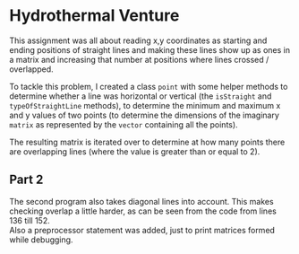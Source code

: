 # Hydrothermal Venture
This assignment was all about reading x,y coordinates as starting and ending positions of straight lines and making these lines show up as ones in a matrix and increasing that number at positions where lines crossed / overlapped.  

To tackle this problem, I created a class `point` with some helper methods to determine whether a line was horizontal or vertical (the `isStraight` and `typeOfStraightLine` methods), to determine the minimum and maximum x and y values of two points (to determine the dimensions of the imaginary `matrix` as represented by the `vector` containing all the points).  

The resulting matrix is iterated over to determine at how many points there are overlapping lines (where the value is greater than or equal to 2).

## Part 2
The second program also takes diagonal lines into account. This makes checking overlap a little harder, as can be seen from the code from lines 136 till 152.  
Also a preprocessor statement was added, just to print matrices formed while debugging.